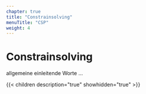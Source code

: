 ```yaml
---
chapter: true
title: "Constrainsolving"
menuTitle: "CSP"
weight: 4
---
```



# Constrainsolving

allgemeine einleitende Worte ...


{{< children description="true" showhidden="true" >}}
